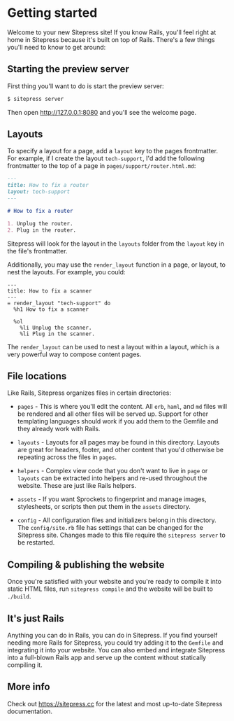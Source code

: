 # Getting started

Welcome to your new Sitepress site! If you know Rails, you'll feel right at home in Sitepress because it's built on top of Rails. There's a few things you'll need to know to get around:

## Starting the preview server

First thing you'll want to do is start the preview server:

```sh
$ sitepress server
```

Then open http://127.0.0.1:8080 and you'll see the welcome page.

## Layouts

To specify a layout for a page, add a `layout` key to the pages frontmatter. For example, if I create the layout `tech-support`, I'd add the following frontmatter to the top of a page in `pages/support/router.html.md`:

```md
---
title: How to fix a router
layout: tech-support
---

# How to fix a router

1. Unplug the router.
2. Plug in the router.
```

Sitepress will look for the layout in the `layouts` folder from the `layout` key in the file's frontmatter.

Additionally, you may use the `render_layout` function in a page, or layout, to nest the layouts. For example, you could:

```haml
---
title: How to fix a scanner
---
= render_layout "tech-support" do
  %h1 How to fix a scanner

  %ol
    %li Unplug the scanner.
    %li Plug in the scanner.
```

The `render_layout` can be used to nest a layout within a layout, which is a very powerful way to compose content pages.

## File locations

Like Rails, Sitepress organizes files in certain directories:

* `pages` - This is where you'll edit the content. All `erb`, `haml`, and `md` files will be rendered and all other files will be served up. Support for other templating languages should work if you add them to the Gemfile and they already work with Rails.

* `layouts` - Layouts for all pages may be found in this directory. Layouts are great for headers, footer, and other content that you'd otherwise be repeating across the files in `pages`.

* `helpers` - Complex view code that you don't want to live in `page` or `layouts` can be extracted into helpers and re-used throughout the website. These are just like Rails helpers.

* `assets` - If you want Sprockets to fingerprint and manage images, stylesheets, or scripts then put them in the `assets` directory.

* `config` - All configuration files and initializers belong in this directory. The `config/site.rb` file has settings that can be changed for the Sitepress site. Changes made to this file require the `sitepress server` to be restarted.

## Compiling & publishing the website

Once you're satisfied with your website and you're ready to compile it into static HTML files, run `sitepress compile` and the website will be built to `./build`.

## It's just Rails

Anything you can do in Rails, you can do in Sitepress. If you find yourself needing more Rails for Sitepress, you could try adding it to the `Gemfile` and integrating it into your website. You can also embed and integrate Sitepress into a full-blown Rails app and serve up the content without statically compiling it.

## More info

Check out https://sitepress.cc for the latest and most up-to-date Sitepress documentation.
